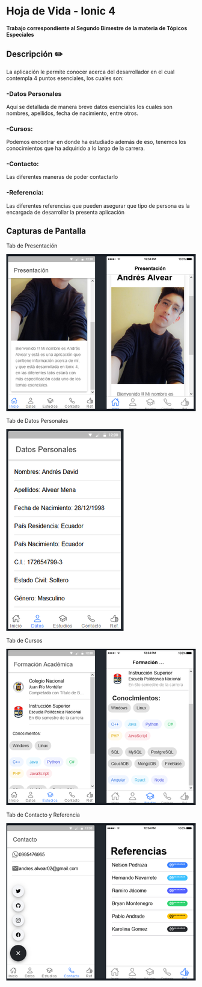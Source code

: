 # Hoja de Vida - Ionic 4
 
 #### Trabajo correspondiente al Segundo Bimestre de la materia de Tópicos Especiales
 
 ## Descripción :pencil2:
 
 La aplicación le permite conocer acerca del desarrollador en el cual contempla 4 puntos esenciales, los cuales son:
 ### -Datos Personales
 Aquí se detallada de manera breve datos esenciales los cuales son nombres, apellidos, fecha de nacimiento, entre otros.
 ### -Cursos:
 Podemos encontrar en donde ha estudiado además de eso, tenemos los conocimientos que ha adquirido a lo largo de la carrera.
 ### -Contacto:
 Las diferentes maneras de poder contactarlo
 ### -Referencia:
 Las diferentes referencias que pueden asegurar que tipo de persona es la encargada de desarrollar la presenta aplicación
 
 ## Capturas de Pantalla
 
 Tab de Presentación
 
![myimage-alt-tag](https://github.com/AndresDav7/CV_Ionic4/blob/master/images/Presentacion.PNG)

 
 Tab de Datos Personales
 
 ![myimage-alt-tag](https://github.com/AndresDav7/CV_Ionic4/blob/master/images/Datos.PNG)
  
  
 Tab de Cursos
 
 ![myimage-alt-tag](https://github.com/AndresDav7/CV_Ionic4/blob/master/images/Estudios.PNG)
  
  
 Tab de Contacto y Referencia
 
 ![myimage-alt-tag](https://github.com/AndresDav7/CV_Ionic4/blob/master/images/Contacto%20y%20Ref.PNG)
